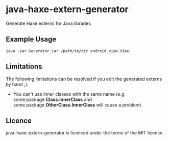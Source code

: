 java-haxe-extern-generator
===========================

Generate Haxe externs for Java libraries

## Example Usage

	java -jar Generator.jar /path/to/dir android.view.View
	
## Limitations

The following limitations can be resolved if you edit the generated externs by hand ;).

* You can't use inner classes with the same name (e.g. some.package.**Class.InnerClass** and some.package.**OtherClass.InnerClass** will cause a problem)
	
## Licence

java-haxe-extern-generator is licenced under the terms of the MIT licence.